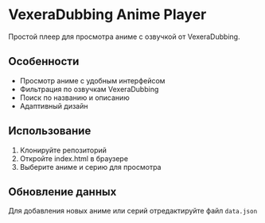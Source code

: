 # VexeraDubbing Anime Player

Простой плеер для просмотра аниме с озвучкой от VexeraDubbing.

## Особенности

- Просмотр аниме с удобным интерфейсом
- Фильтрация по озвучкам VexeraDubbing
- Поиск по названию и описанию
- Адаптивный дизайн

## Использование

1. Клонируйте репозиторий
2. Откройте index.html в браузере
3. Выберите аниме и серию для просмотра

## Обновление данных

Для добавления новых аниме или серий отредактируйте файл `data.json`
